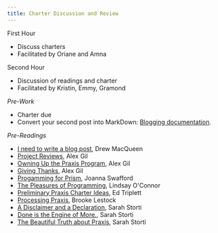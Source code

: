 ```yaml
---
title: Charter Discussion and Review
---
```


First Hour
* Discuss charters
* Facilitated by Oriane and Amna

Second Hour
* Discussion of readings and charter
* Facilitated by Kristin, Emmy, Gramond

*Pre-Work*

* Charter due
* Convert your second post into MarkDown: [Blogging documentation](https://github.com/scholarslab/scholarslab.org/blob/master/docs/authoring-and-editing.md).

*Pre-Readings* 
* [I need to write a blog post](https://scholarslab.lib.virginia.edu/blog/I-need-to-write-a-blog-post/), Drew MacQueen
* [Project Reviews](http://scholarslab.lib.virginia.edu/blog/project-reviews/), Alex Gil
* [Owning Up the Praxis Program](http://scholarslab.lib.virginia.edu/blog/owning-up-the-praxis-program/), Alex Gil
* [Giving Thanks](http://scholarslab.lib.virginia.edu/blog/giving-thanks/), Alex Gil
* [Progamming for Prism](http://scholarslab.lib.virginia.edu/blog/programming-for-prism/), Joanna Swafford
* [The Pleasures of Programming](http://scholarslab.lib.virginia.edu/blog/the-pleasures-of-programming/), Lindsay O'Connor
* [Preliminary Praxis Charter Ideas](http://scholarslab.lib.virginia.edu/blog/preliminary-praxis-charter-ideas/), Ed Triplett
* [Processing Praxis](http://scholarslab.lib.virginia.edu/blog/processing-praxis/), Brooke Lestock
* [A Disclaimer and a Declaration](http://scholarslab.lib.virginia.edu/blog/a-disclaimer-and-a-declaration/), Sarah Storti
* [Done is the Engine of More.](http://scholarslab.lib.virginia.edu/blog/done-is-the-engine-of-more-2/), Sarah Storti
* [The Beautiful Truth about Praxis](http://scholarslab.lib.virginia.edu/blog/the-beautiful-truth-about-praxis/), Sarah Storti
